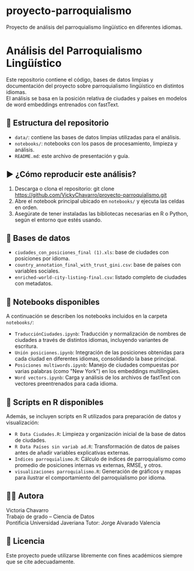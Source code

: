 # proyecto-parroquialismo
Proyecto de análisis del parroquialismo lingüístico en diferentes idiomas.

# Análisis del Parroquialismo Lingüístico

Este repositorio contiene el código, bases de datos limpias y documentación del proyecto sobre parroquialismo lingüístico en distintos idiomas.  
El análisis se basa en la posición relativa de ciudades y países en modelos de word embeddings entrenados con fastText.

## 📁 Estructura del repositorio

- `data/`: contiene las bases de datos limpias utilizadas para el análisis.
- `notebooks/`: notebooks con los pasos de procesamiento, limpieza y análisis.
- `README.md`: este archivo de presentación y guía.

## ▶️ ¿Cómo reproducir este análisis?

1. Descarga o clona el repositorio:
git clone https://github.com/VickyChavarro/proyecto-parroquialismo.git
2. Abre el notebook principal ubicado en `notebooks/` y ejecuta las celdas en orden.
3. Asegúrate de tener instaladas las bibliotecas necesarias en R o Python, según el entorno que estés usando.

## 📝 Bases de datos

- `ciudades_con_posiciones_final (1).xls`: base de ciudades con posiciones por idioma.
- `country_annotation_final_with_trust_gini.csv`: base de países con variables sociales.
- `enriched-world-city-listing-final.csv`: listado completo de ciudades con metadatos.

## 📘 Notebooks disponibles
A continuación se describen los notebooks incluidos en la carpeta `notebooks/`:

- `TraducciónCiudades.ipynb`: Traducción y normalización de nombres de ciudades a través de distintos idiomas, incluyendo variantes de escritura.
- `Unión posiciones.ipynb`: Integración de las posiciones obtenidas para cada ciudad en diferentes idiomas, consolidando la base principal.
- `Posiciones multiwords.ipynb`: Manejo de ciudades compuestas por varias palabras (como "New York") en los embeddings multilingües.
- `Word vectors.ipynb`: Carga y análisis de los archivos de fastText con vectores preentrenados para cada idioma.

## 📘 Scripts en R disponibles
Además, se incluyen scripts en R utilizados para preparación de datos y visualización:

- `R Data Ciudades.R`: Limpieza y organización inicial de la base de datos de ciudades.
- `R Data Países sin variab ad.R`: Transformación de datos de países antes de añadir variables explicativas externas.
- `Indices parroquialismo.R`: Cálculo de índices de parroquialismo como promedio de posiciones internas vs externas, RMSE, y otros.
- `visualizaciones parroquialismo.R`: Generación de gráficos y mapas para ilustrar el comportamiento del parroquialismo por idioma.

## 👩‍💻 Autora

Victoria Chavarro  
Trabajo de grado – Ciencia de Datos  
Pontificia Universidad Javeriana
Tutor: Jorge Alvarado Valencia

## 📜 Licencia

Este proyecto puede utilizarse libremente con fines académicos siempre que se cite adecuadamente.
